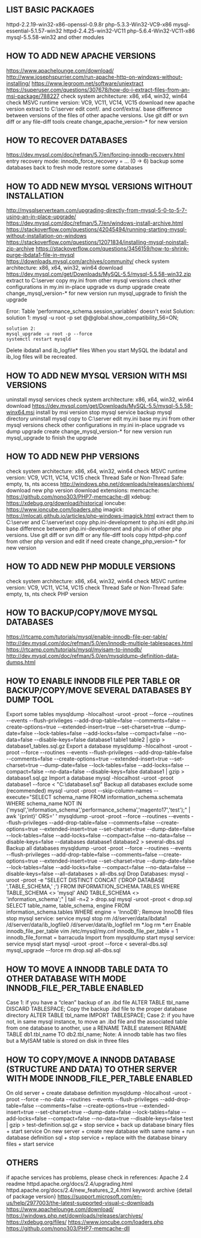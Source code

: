 ﻿LIST BASIC PACKAGES
------------------------------------------------------------------------------------------------------------------------
httpd-2.2.19-win32-x86-openssl-0.9.8r
php-5.3.3-Win32-VC9-x86
mysql-essential-5.1.57-win32
httpd-2.4.25-win32-VC11
php-5.6.4-Win32-VC11-x86
mysql-5.5.58-win32
and other modules


HOW TO ADD NEW APACHE VERSIONS
------------------------------------------------------------------------------------------------------------------------
https://www.apachelounge.com/download/
http://www.josephspurrier.com/run-apache-http-on-windows-without-installing/
https://www.legroom.net/software/uniextract
https://superuser.com/questions/307678/how-do-i-extract-files-from-an-msi-package/788227
check system architecture: x86, x64, win32, win64
check MSVC runtime version: VC9, VC11, VC14, VC15
download new apache version
extract to C:\server
edit conf/*.* and conf/extra/*.* base difference between versions of the files of other apache versions. Use git diff or svn diff or any file-diff tools
create change_apache_version-* for new version


HOW TO RECOVER DATABASES
------------------------------------------------------------------------------------------------------------------------
https://dev.mysql.com/doc/refman/5.7/en/forcing-innodb-recovery.html
entry recovery mode: innodb_force_recovery = ... (0 -> 6)
backup some databases
back to fresh mode
restore some databases


HOW TO ADD NEW MYSQL VERSIONS WITHOUT INSTALLATION
------------------------------------------------------------------------------------------------------------------------
http://mysqlserverteam.com/upgrading-directly-from-mysql-5-0-to-5-7-using-an-in-place-upgrade/
https://dev.mysql.com/doc/refman/5.7/en/windows-install-archive.html
https://stackoverflow.com/questions/42045494/running-starting-mysql-without-installation-on-windows
https://stackoverflow.com/questions/12071834/installing-mysql-noinstall-zip-archive
https://stackoverflow.com/questions/3456159/how-to-shrink-purge-ibdata1-file-in-mysql
https://downloads.mysql.com/archives/community/
check system architecture: x86, x64, win32, win64
download https://dev.mysql.com/get/Downloads/MySQL-5.5/mysql-5.5.58-win32.zip
extract to C:\server
copy my.ini from other mysql versions
check other configurations in my.ini
in-place upgrade vs dump upgrade
create change_mysql_version-* for new version
run mysql_upgrade to finish the upgrade

Error: Table 'performance_schema.session_variables' doesn't exist
Solution:
    solution 1:
    mysql -u root -p
    set @@global.show_compatibility_56=ON;
    
    solution 2:
    mysql_upgrade -u root -p --force
    systemctl restart mysqld

Delete ibdata1 and ib_logfile* files
When you start MySQL the ibdata1 and ib_log files will be recreated.


HOW TO ADD NEW MYSQL VERSION WITH MSI VERSIONS
------------------------------------------------------------------------------------------------------------------------
uninstall mysql services
check system architecture: x86, x64, win32, win64
download https://dev.mysql.com/get/Downloads/MySQL-5.5/mysql-5.5.58-winx64.msi
install by msi version
stop mysql service
backup mysql directory
uninstall mysql
copy to C:\server
edit my.ini base my.ini from other mysql versions
check other configurations in my.ini
in-place upgrade vs dump upgrade
create change_mysql_version-* for new version
run mysql_upgrade to finish the upgrade

HOW TO ADD NEW PHP VERSIONS
------------------------------------------------------------------------------------------------------------------------
check system architecture: x86, x64, win32, win64
check MSVC runtime version: VC9, VC11, VC14, VC15
check Thread Safe or Non-Thread Safe: empty, ts, nts
access http://windows.php.net/downloads/releases/archives/
download new php version
download extensions:
    memcache: https://github.com/nono303/PHP7-memcache-dll
    xdebug: https://xdebug.org/download/historical
    ioncube: https://www.ioncube.com/loaders.php
    imagick: https://mlocati.github.io/articles/php-windows-imagick.html
extract them to C:\server and C:\server\ext
copy php.ini-development to php.ini
edit php.ini base difference between php.ini-development and php.ini of other php versions. Use git diff or svn diff or any file-diff tools
copy httpd-php.conf from other php version and edit if need
create change_php_version-* for new version

HOW TO ADD NEW PHP MODULE VERSIONS
------------------------------------------------------------------------------------------------------------------------
check system architecture: x86, x64, win32, win64
check MSVC runtime version: VC9, VC11, VC14, VC15
check Thread Safe or Non-Thread Safe: empty, ts, nts
check PHP version


HOW TO BACKUP/COPY/MOVE MYSQL DATABASES
------------------------------------------------------------------------------------------------------------------------
https://rtcamp.com/tutorials/mysql/enable-innodb-file-per-table/
http://dev.mysql.com/doc/refman/5.0/en/innodb-multiple-tablespaces.html
https://rtcamp.com/tutorials/mysql/myisam-to-innodb/
http://dev.mysql.com/doc/refman/5.0/en/mysqldump-definition-data-dumps.html


HOW TO ENABLE INNODB FILE PER TABLE OR BACKUP/COPY/MOVE SEVERAL DATABASES BY DUMP TOOL
-------------------------------------------------------------
Export some tables
	mysqldump -hlocalhost -uroot  -proot --force --routines --events --flush-privileges --add-drop-table=false --comments=false --create-options=true --extended-insert=true --set-charset=true --dump-date=false --lock-tables=false --add-locks=false --compact=false --no-data=false --disable-keys=false database1  table1 table2 | gzip > database1_tables.sql.gz
Export a database
	mysqldump -hlocalhost -uroot  -proot --force --routines --events --flush-privileges --add-drop-table=false --comments=false --create-options=true --extended-insert=true --set-charset=true --dump-date=false --lock-tables=false --add-locks=false --compact=false --no-data=false --disable-keys=false database1  | gzip > database1.sql.gz
Import a database
	mysql -hlocalhost -uroot -proot database1 --force < "C:\database1.sql"
Backup all databases exclude some (recommended)
	mysql -uroot -proot --skip-column-names --execute="SELECT schema_name FROM information_schema.schemata WHERE schema_name NOT IN ('mysql','information_schema','performance_schema','magento17','test');"  | awk '{print}' ORS=' '
	mysqldump -uroot  -proot --force --routines --events --flush-privileges --add-drop-table=false --comments=false --create-options=true --extended-insert=true --set-charset=true --dump-date=false --lock-tables=false --add-locks=false --compact=false --no-data=false --disable-keys=false --databases database1 database2 > several-dbs.sql
Backup all databases
	mysqldump -uroot  -proot --force --routines --events --flush-privileges --add-drop-table=false --comments=false --create-options=true --extended-insert=true --set-charset=true --dump-date=false --lock-tables=false --add-locks=false --compact=false --no-data=false --disable-keys=false --all-databases > all-dbs.sql
Drop Databases: mysql  -uroot -proot -e "SELECT DISTINCT CONCAT ('DROP DATABASE ',TABLE_SCHEMA,' ;') FROM INFORMATION_SCHEMA.TABLES WHERE TABLE_SCHEMA <> 'mysql' AND TABLE_SCHEMA <> 'information_schema';" | tail -n+2 > drop.sql
	mysql -uroot -proot < drop.sql
	SELECT table_name, table_schema, engine FROM information_schema.tables WHERE engine = 'InnoDB';
Remove InnoDB files
	stop mysql service: service mysql stop
	rm /d/server/data/ibdata1 /d/server/data/ib_logfile0 /d/server/data/ib_logfile1
	rm *.log
	rm *.err
Enable innodb_file_per_table
	vim /etc/mysql/my.cnf
	innodb_file_per_table = 1
	innodb_file_format = barracuda
Import from mysqldump
	start mysql service: service mysql start
	mysql -uroot -proot --force < several-dbs.sql
	mysql_upgrade --force
	rm drop.sql all-dbs.sql
	
	
HOW TO MOVE A INNODB TABLE DATA TO OTHER DATABASE WITH MODE INNODB_FILE_PER_TABLE ENABLED
-------------------------------------------------------------
Case 1: if you have a “clean” backup of an .ibd file
	ALTER TABLE tbl_name DISCARD TABLESPACE;
	Copy the backup .ibd file to the proper database directory
	ALTER TABLE tbl_name IMPORT TABLESPACE;
Case 2: if you have not, in same mysql instance, to move an .ibd file and the associated table from one database to another, use a RENAME TABLE statement
	RENAME TABLE db1.tbl_name TO db2.tbl_name;
Note: A innodb table has two files but a MyISAM table is stored on disk in three files

	
HOW TO COPY/MOVE A INNODB DATABASE (STRUCTURE AND DATA) TO OTHER SERVER WITH MODE INNODB_FILE_PER_TABLE ENABLED
-------------------------------------------------------------
On old server
	+ create database definition
		mysqldump -hlocalhost -uroot  -proot --force  --no-data --routines --events --flush-privileges --add-drop-table=false --comments=false --create-options=true --extended-insert=true --set-charset=true --dump-date=false --lock-tables=false --add-locks=false --compact=false --no-data=true --disable-keys=false test  | gzip > test-definition.sql.gz
	+ stop service
	+ back up database binary files
	+ start service
On new server
	+ create new database with same name
	+ run database definition sql
	+ stop service
	+ replace with the database binary files
	+ start service


OTHERS
------------------------------------------------------------------------------------------------------------------------
if apache services has problems, please check in references:
Apache 2.4 readme
httpd.apache.org/docs/2.4/upgrading.html
httpd.apache.org/docs/2.4/new_features_2_4.html
keyword: archive {detail of package version}
https://support.microsoft.com/en-us/help/2977003/the-latest-supported-visual-c-downloads
https://www.apachelounge.com/download/
https://windows.php.net/downloads/releases/archives/
https://xdebug.org/files/
https://www.ioncube.com/loaders.php
https://github.com/nono303/PHP7-memcache-dll